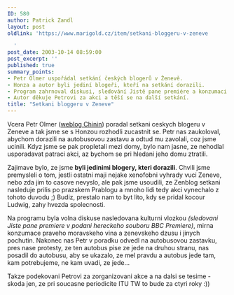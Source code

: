 ```yaml
---
ID: 580
author: Patrick Zandl
layout: post
oldlink: 'https://www.marigold.cz/item/setkani-bloggeru-v-zeneve

  '
post_date: 2003-10-14 08:59:00
post_excerpt: ''
published: true
summary_points:
- Petr Olmer uspořádal setkání českých blogerů v Ženevě.
- Honza a autor byli jediní blogeři, kteří na setkání dorazili.
- Program zahrnoval diskusi, sledování Jistě pane premiére a konzumaci vína.
- Autor děkuje Petrovi za akci a těší se na další setkání.
title: "Setkani bloggeru v Zeneve"
---
```


<p>
Vcera Petr Olmer (<A href="http://chinin.bloguje.cz/" target=_blank>weblog Chinin</A>) poradal setkani ceskych blogeru v Zeneve a tak jsme se s Honzou rozhodli zucastnit se. Petr nas zaukoloval, abychom dorazili na autobusovou zastavu a odtud mu zavolali, coz jsme ucinili. Kdyz jsme se pak propletali mezi domy, bylo nam jasne, ze nehodlal usporadavat patraci akci, az bychom se pri hledani jeho domu ztratili. </p>

<p>
Zajimave bylo, ze jsme <STRONG>byli jedinimi blogery, kteri dorazili</STRONG>. Chvili jsme premysleli o tom, jestli ostatni maji nejake xenofobni vyhrady vuci Zeneve, nebo zda jim to casove nevyslo, ale pak jsme usoudili, ze Zenblog setkani nasleduje prilis po prazskem Prablogu a mnoho lidi tedy akci vynechalo z tohoto duvodu ;) Budiz, prestalo nam to byt lito, kdy se pridal kocour Ludwig, zahy hvezda spolecnosti. </p>

<p>
Na programu byla volna diskuse nasledovana kulturni vlozkou <EM>(sledovani Jiste pane premiere v podani hereckeho souboru BBC Premiere)</EM>, mirna konzumace praveho moravskeho vina a zenevskeho dzusu i jinych pochutin. Nakonec nas Petr v poradku odvedl na autobusovou zastavku, pres nase protesty, ze ten autobus pise ze jede na druhou stranu, nas posadil do autobusu, aby se ukazalo, ze mel pravdu a autobus jede tam, kam potrebujeme, ne kam uvadi, ze jede...</p>

<p>
Takze podekovani Petrovi za zorganizovani akce a na dalsi se tesime - skoda jen, ze pri soucasne periodicite ITU TW to bude za ctyri roky :))</p>